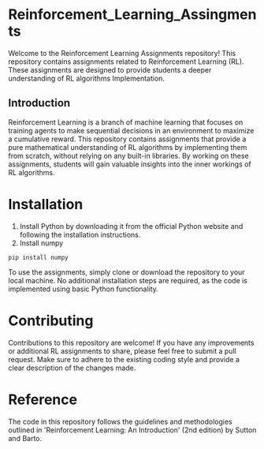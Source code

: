 # Reinforcement_Learning_Assingments
Welcome to the Reinforcement Learning Assignments repository! This repository contains assignments related to Reinforcement Learning (RL). These assignments are designed to provide students a deeper understanding of RL algorithms Implementation.

## Introduction
Reinforcement Learning is a branch of machine learning that focuses on training agents to make sequential decisions in an environment to maximize a cumulative reward. This repository contains assignments that provide a pure mathematical understanding of RL algorithms by implementing them from scratch, without relying on any built-in libraries. By working on these assignments, students will gain valuable insights into the inner workings of RL algorithms.

# Installation
1. Install Python by downloading it from the official Python website and following the installation instructions.
2. Install numpy
```shell
pip install numpy
```
To use the assignments, simply clone or download the repository to your local machine. No additional installation steps are required, as the code is implemented using basic Python functionality.

# Contributing
Contributions to this repository are welcome! If you have any improvements or additional RL assignments to share, please feel free to submit a pull request. Make sure to adhere to the existing coding style and provide a clear description of the changes made. 

# Reference
The code in this repository follows the guidelines and methodologies outlined in 'Reinforcement Learning: An Introduction' (2nd edition) by Sutton and Barto.
